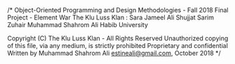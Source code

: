 /*
	Object-Oriented Programming and Design Methodologies - Fall 2018
	Final Project - Element War
	The Klu Luss Klan : 
        Sara Jameel 
        Ali Shujjat 
        Sarim Zuhair 
        Muhammad Shahrom Ali
	Habib University
	
  Copyright (C) The Klu Luss Klan - All Rights Reserved
	Unauthorized copying of this file, via any medium, is strictly prohibited
	Proprietary and confidential
  Written by Muhammad Shahrom Ali <estineali@gmail.com>, October 2018
*/
